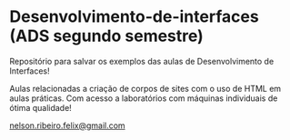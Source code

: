 

# Desenvolvimento-de-interfaces (ADS segundo semestre)



Repositório para salvar os exemplos das aulas de Desenvolvimento de Interfaces!

Aulas relacionadas a criação de corpos de sites com o uso de HTML em aulas práticas. Com acesso a laboratórios com máquinas individuais de ótima qualidade!

nelson.ribeiro.felix@gmail.com